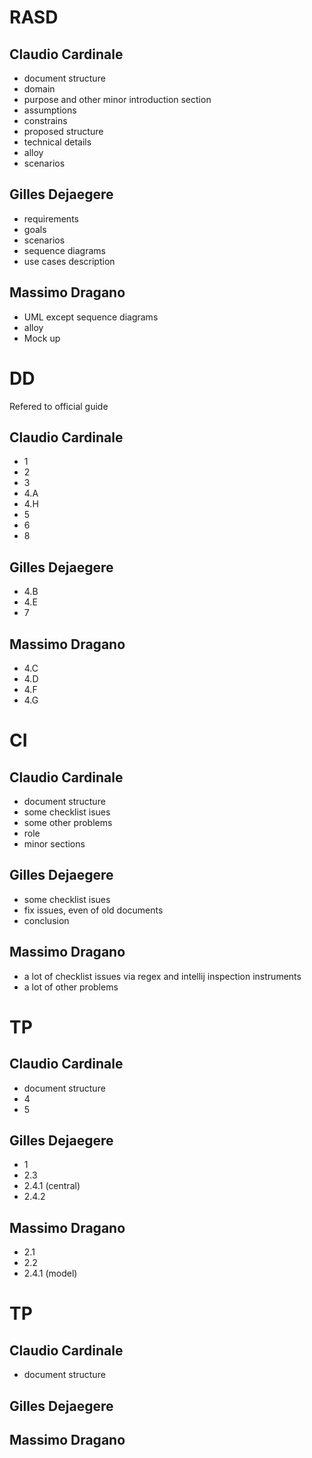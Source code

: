 # RASD
## Claudio Cardinale
* document structure
* domain
* purpose and other minor introduction section
* assumptions
* constrains 
* proposed structure
* technical details
* alloy
* scenarios

## Gilles Dejaegere
* requirements
* goals
* scenarios
* sequence diagrams
* use cases description

## Massimo Dragano
* UML except sequence diagrams
* alloy
* Mock up

# DD
Refered to official guide
## Claudio Cardinale
* 1
* 2
* 3
* 4.A
* 4.H
* 5
* 6
* 8

## Gilles Dejaegere
* 4.B
* 4.E
* 7

## Massimo Dragano
* 4.C
* 4.D
* 4.F
* 4.G

# CI
## Claudio Cardinale
* document structure
* some checklist isues
* some other problems
* role
* minor sections

## Gilles Dejaegere
* some checklist isues
* fix issues, even of old documents
* conclusion


## Massimo Dragano
* a lot of checklist issues via regex and intellij inspection instruments
* a lot of other problems

# TP
## Claudio Cardinale
* document structure
* 4
* 5

## Gilles Dejaegere
* 1
* 2.3
* 2.4.1 (central)
* 2.4.2

## Massimo Dragano
* 2.1
* 2.2
* 2.4.1 (model)

# TP
## Claudio Cardinale
* document structure

## Gilles Dejaegere

## Massimo Dragano

